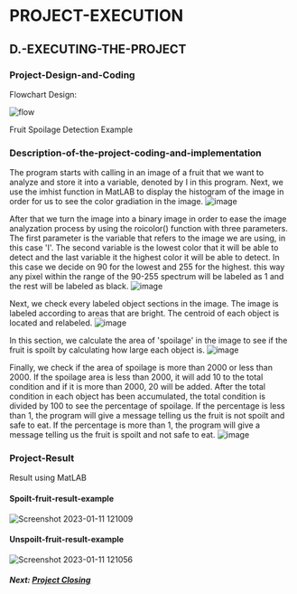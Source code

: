 # PROJECT-EXECUTION

## D.-EXECUTING-THE-PROJECT

### Project-Design-and-Coding

Flowchart Design:

![flow](https://user-images.githubusercontent.com/121591014/211717209-98f795b8-910d-4a2f-86e6-f89de3ecd075.png)

Fruit Spoilage Detection Example

### Description-of-the-project-coding-and-implementation

The program starts with calling in an image of a fruit that we want to analyze and store it into a variable, denoted by I in this program. Next, we use the imhist function in MatLAB to display the histogram of the image in order for us to see the color gradiation in the image.
![image](https://user-images.githubusercontent.com/121591014/211720688-7a2f543d-da7b-421d-bacd-f20df3532a16.png)

After that we turn the image into a binary image in order to ease the image analyzation process by using the roicolor() function with three parameters.
The first parameter is the variable that refers to the image we are using, in this case 'I'. The second variable is the lowest color that it will be able to detect and the last variable it the highest color it will be able to detect. In this case we decide on 90 for the lowest and 255 for the highest. this way any pixel within the range of the 90-255 spectrum will be labeled as 1 and the rest will be labeled as black.
![image](https://user-images.githubusercontent.com/121591014/211722675-8ced6b16-4a1b-47d5-b503-672ddca41df8.png)

Next, we check every labeled object sections in the image. The image is labeled according to areas that are bright. The centroid of each object is located and relabeled. 
![image](https://user-images.githubusercontent.com/121591014/211722817-452152ed-4354-41fd-a6c4-78f1d0f53555.png)

In this section, we calculate the area of 'spoilage' in the image to see if the fruit is spoilt by calculating how large each object is.
![image](https://user-images.githubusercontent.com/121591014/211723749-b8537696-6a08-4e12-ac55-34e58ed29949.png)

Finally, we check if the area of spoilage is more than 2000 or less than 2000. If the spoilage area is less than 2000, it will add 10 to the total condition and if it is more than 2000, 20 will be added. After the total condition in each object has been accumulated, the total condition is divided by 100 to see the percentage of spoilage.
If the percentage is less than 1, the program will give a message telling us the fruit is not spoilt and safe to eat. If the percentage is more than 1, the program will give a message telling us the fruit is spoilt and not safe to eat.
![image](https://user-images.githubusercontent.com/121591014/211723993-89651ed4-1327-46fb-8f53-2747702d8b26.png)

### Project-Result

Result using MatLAB

#### Spoilt-fruit-result-example
![Screenshot 2023-01-11 121009](https://user-images.githubusercontent.com/121591014/211725018-b86589a4-f2eb-42f0-9681-0a9edb01d6f7.png)

#### Unspoilt-fruit-result-example
![Screenshot 2023-01-11 121056](https://user-images.githubusercontent.com/121591014/211725062-95b791f3-343b-4e29-8ce0-9538cedda501.png)


##### Next: [Project Closing](https://github.com/n-miera/Fruit-Spoilage-Detection-System/blob/main/PMP/E-PROJECT_CLOSING.md)
